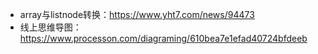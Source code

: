 - array与listnode转换：https://www.yht7.com/news/94473
- 线上思维导图：https://www.processon.com/diagraming/610bea7e1efad40724bfdeeb
